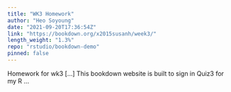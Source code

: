 ```yaml
---
title: "WK3 Homework"
author: "Heo Soyoung"
date: "2021-09-20T17:36:54Z"
link: "https://bookdown.org/x2015susanh/week3/"
length_weight: "1.3%"
repo: "rstudio/bookdown-demo"
pinned: false
---
```


Homework for wk3 [...] This bookdown website is built to sign in Quiz3 for my R ...
